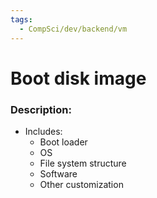 ```yaml
---
tags:
  - CompSci/dev/backend/vm
---
```

# Boot disk image
### Description:
- Includes:
	- Boot loader
	- OS
	- File system structure
	- Software
	- Other customization